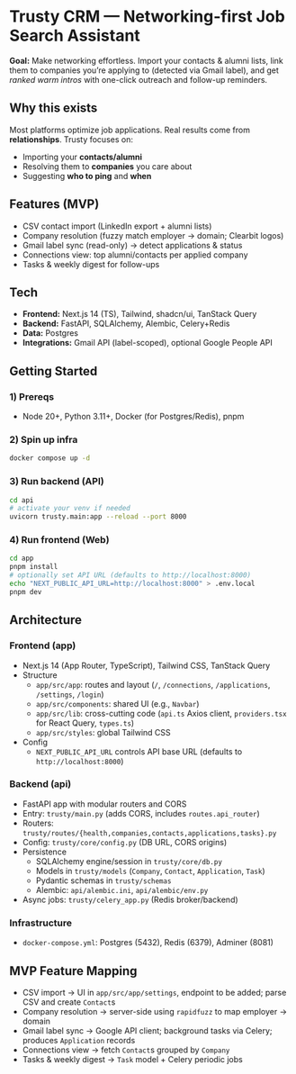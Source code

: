 # Trusty CRM — Networking-first Job Search Assistant

**Goal:** Make networking effortless. Import your contacts & alumni lists, link them to companies you’re applying to (detected via Gmail label), and get *ranked warm intros* with one-click outreach and follow-up reminders.

## Why this exists
Most platforms optimize job applications. Real results come from **relationships**. Trusty focuses on:
- Importing your **contacts/alumni**
- Resolving them to **companies** you care about
- Suggesting **who to ping** and **when**

## Features (MVP)
- CSV contact import (LinkedIn export + alumni lists)
- Company resolution (fuzzy match employer → domain; Clearbit logos)
- Gmail label sync (read-only) → detect applications & status
- Connections view: top alumni/contacts per applied company
- Tasks & weekly digest for follow-ups

## Tech
- **Frontend:** Next.js 14 (TS), Tailwind, shadcn/ui, TanStack Query
- **Backend:** FastAPI, SQLAlchemy, Alembic, Celery+Redis
- **Data:** Postgres
- **Integrations:** Gmail API (label-scoped), optional Google People API

## Getting Started

### 1) Prereqs
- Node 20+, Python 3.11+, Docker (for Postgres/Redis), pnpm

### 2) Spin up infra
```bash
docker compose up -d

```

### 3) Run backend (API)
```bash
cd api
# activate your venv if needed
uvicorn trusty.main:app --reload --port 8000
```

### 4) Run frontend (Web)
```bash
cd app
pnpm install
# optionally set API URL (defaults to http://localhost:8000)
echo "NEXT_PUBLIC_API_URL=http://localhost:8000" > .env.local
pnpm dev
```

## Architecture

### Frontend (app)
- Next.js 14 (App Router, TypeScript), Tailwind CSS, TanStack Query
- Structure
  - `app/src/app`: routes and layout (`/`, `/connections`, `/applications`, `/settings`, `/login`)
  - `app/src/components`: shared UI (e.g., `Navbar`)
  - `app/src/lib`: cross-cutting code (`api.ts` Axios client, `providers.tsx` for React Query, `types.ts`)
  - `app/src/styles`: global Tailwind CSS
- Config
  - `NEXT_PUBLIC_API_URL` controls API base URL (defaults to `http://localhost:8000`)

### Backend (api)
- FastAPI app with modular routers and CORS
- Entry: `trusty/main.py` (adds CORS, includes `routes.api_router`)
- Routers: `trusty/routes/{health,companies,contacts,applications,tasks}.py`
- Config: `trusty/core/config.py` (DB URL, CORS origins)
- Persistence
  - SQLAlchemy engine/session in `trusty/core/db.py`
  - Models in `trusty/models` (`Company`, `Contact`, `Application`, `Task`)
  - Pydantic schemas in `trusty/schemas`
  - Alembic: `api/alembic.ini`, `api/alembic/env.py`
- Async jobs: `trusty/celery_app.py` (Redis broker/backend)

### Infrastructure
- `docker-compose.yml`: Postgres (5432), Redis (6379), Adminer (8081)

## MVP Feature Mapping
- CSV import → UI in `app/src/app/settings`, endpoint to be added; parse CSV and create `Contact`s
- Company resolution → server-side using `rapidfuzz` to map employer → domain
- Gmail label sync → Google API client; background tasks via Celery; produces `Application` records
- Connections view → fetch `Contact`s grouped by `Company`
- Tasks & weekly digest → `Task` model + Celery periodic jobs
